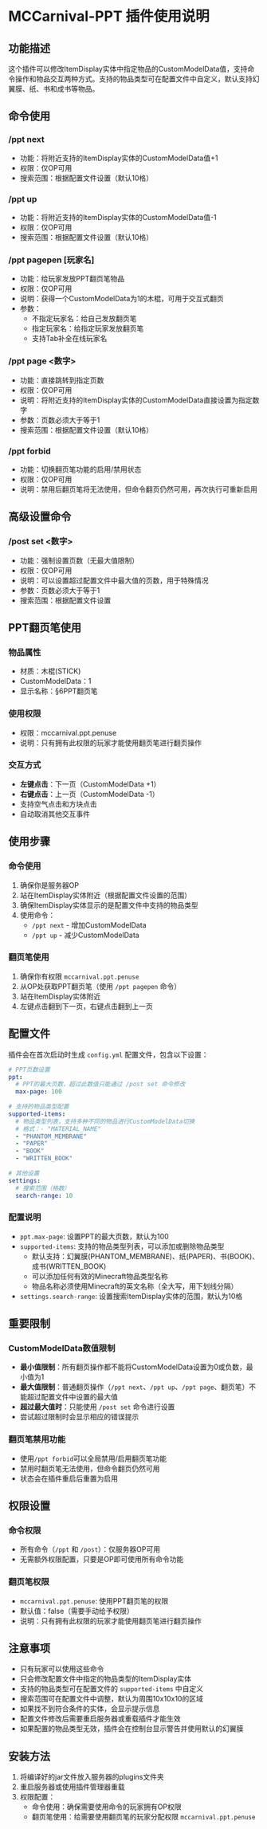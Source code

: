 # MCCarnival-PPT 插件使用说明

## 功能描述
这个插件可以修改ItemDisplay实体中指定物品的CustomModelData值，支持命令操作和物品交互两种方式。支持的物品类型可在配置文件中自定义，默认支持幻翼膜、纸、书和成书等物品。

## 命令使用

### /ppt next
- 功能：将附近支持的ItemDisplay实体的CustomModelData值+1
- 权限：仅OP可用
- 搜索范围：根据配置文件设置（默认10格）

### /ppt up
- 功能：将附近支持的ItemDisplay实体的CustomModelData值-1
- 权限：仅OP可用
- 搜索范围：根据配置文件设置（默认10格）

### /ppt pagepen [玩家名]
- 功能：给玩家发放PPT翻页笔物品
- 权限：仅OP可用
- 说明：获得一个CustomModelData为1的木棍，可用于交互式翻页
- 参数：
  - 不指定玩家名：给自己发放翻页笔
  - 指定玩家名：给指定玩家发放翻页笔
  - 支持Tab补全在线玩家名

### /ppt page <数字>
- 功能：直接跳转到指定页数
- 权限：仅OP可用
- 说明：将附近支持的ItemDisplay实体的CustomModelData直接设置为指定数字
- 参数：页数必须大于等于1
- 搜索范围：根据配置文件设置（默认10格）

### /ppt forbid
- 功能：切换翻页笔功能的启用/禁用状态
- 权限：仅OP可用
- 说明：禁用后翻页笔将无法使用，但命令翻页仍然可用，再次执行可重新启用

## 高级设置命令

### /post set <数字>
- 功能：强制设置页数（无最大值限制）
- 权限：仅OP可用
- 说明：可以设置超过配置文件中最大值的页数，用于特殊情况
- 参数：页数必须大于等于1
- 搜索范围：根据配置文件设置

## PPT翻页笔使用

### 物品属性
- 材质：木棍(STICK)
- CustomModelData：1
- 显示名称：§6PPT翻页笔

### 使用权限
- 权限：mccarnival.ppt.penuse
- 说明：只有拥有此权限的玩家才能使用翻页笔进行翻页操作

### 交互方式
- **左键点击**：下一页（CustomModelData +1）
- **右键点击**：上一页（CustomModelData -1）
- 支持空气点击和方块点击
- 自动取消其他交互事件

## 使用步骤

### 命令使用
1. 确保你是服务器OP
2. 站在ItemDisplay实体附近（根据配置文件设置的范围）
3. 确保ItemDisplay实体显示的是配置文件中支持的物品类型
4. 使用命令：
   - `/ppt next` - 增加CustomModelData
   - `/ppt up` - 减少CustomModelData

### 翻页笔使用
1. 确保你有权限 `mccarnival.ppt.penuse`
2. 从OP处获取PPT翻页笔（使用 `/ppt pagepen` 命令）
3. 站在ItemDisplay实体附近
4. 左键点击翻到下一页，右键点击翻到上一页

## 配置文件

插件会在首次启动时生成 `config.yml` 配置文件，包含以下设置：

```yaml
# PPT页数设置
ppt:
  # PPT的最大页数，超过此数值只能通过 /post set 命令修改
  max-page: 100
  
# 支持的物品类型配置
supported-items:
  # 物品类型列表，支持多种不同的物品进行CustomModelData切换
  # 格式：- "MATERIAL_NAME"
  - "PHANTOM_MEMBRANE"
  - "PAPER"
  - "BOOK"
  - "WRITTEN_BOOK"
  
# 其他设置
settings:
  # 搜索范围（格数）
  search-range: 10
```

### 配置说明
- `ppt.max-page`: 设置PPT的最大页数，默认为100
- `supported-items`: 支持的物品类型列表，可以添加或删除物品类型
  - 默认支持：幻翼膜(PHANTOM_MEMBRANE)、纸(PAPER)、书(BOOK)、成书(WRITTEN_BOOK)
  - 可以添加任何有效的Minecraft物品类型名称
  - 物品名称必须使用Minecraft的英文名称（全大写，用下划线分隔）
- `settings.search-range`: 设置搜索ItemDisplay实体的范围，默认为10格

## 重要限制

### CustomModelData数值限制
- **最小值限制**：所有翻页操作都不能将CustomModelData设置为0或负数，最小值为1
- **最大值限制**：普通翻页操作（`/ppt next`、`/ppt up`、`/ppt page`、翻页笔）不能超过配置文件中设置的最大值
- **超过最大值时**：只能使用 `/post set` 命令进行设置
- 尝试超过限制时会显示相应的错误提示

### 翻页笔禁用功能
- 使用`/ppt forbid`可以全局禁用/启用翻页笔功能
- 禁用时翻页笔无法使用，但命令翻页仍然可用
- 状态会在插件重启后重置为启用

## 权限设置

### 命令权限
- 所有命令（`/ppt` 和 `/post`）：仅服务器OP可用
- 无需额外权限配置，只要是OP即可使用所有命令功能

### 翻页笔权限
- `mccarnival.ppt.penuse`: 使用PPT翻页笔的权限
- 默认值：false（需要手动给予权限）
- 说明：只有拥有此权限的玩家才能使用翻页笔进行翻页操作

## 注意事项

- 只有玩家可以使用这些命令
- 只会修改配置文件中指定的物品类型的ItemDisplay实体
- 支持的物品类型可在配置文件的 `supported-items` 中自定义
- 搜索范围可在配置文件中调整，默认为周围10x10x10的区域
- 如果找不到符合条件的实体，会显示提示信息
- 配置文件修改后需要重启服务器或重载插件才能生效
- 如果配置的物品类型无效，插件会在控制台显示警告并使用默认的幻翼膜

## 安装方法

1. 将编译好的jar文件放入服务器的plugins文件夹
2. 重启服务器或使用插件管理器重载
3. 权限配置：
   - 命令使用：确保需要使用命令的玩家拥有OP权限
   - 翻页笔使用：给需要使用翻页笔的玩家分配权限 `mccarnival.ppt.penuse`